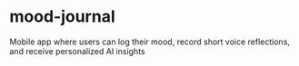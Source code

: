 # mood-journal
 Mobile app where users can log their mood, record short voice reflections, and receive personalized AI insights
